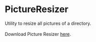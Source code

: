 # PictureResizer
Utility to resize all pictures of a directory.
<br>
<br>
Download Picture Resizer <a href="https://github.com/Morphlin/PictureResizer/releases">here</a>.
